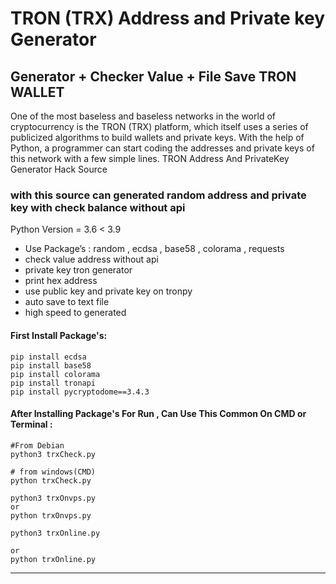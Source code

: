 # TRON (TRX) Address and Private key Generator
## Generator + Checker Value + File Save TRON WALLET
One of the most baseless and baseless networks in the world of cryptocurrency is the TRON (TRX) platform, which itself uses a series of publicized algorithms to build wallets and private keys. With the help of Python, a programmer can start coding the addresses and private keys of this network with a few simple lines. TRON Address And PrivateKey Generator Hack Source 
### with this source can generated random address and private key with check balance without api
Python Version = 3.6 < 3.9
- Use Package’s : random , ecdsa , base58 , colorama , requests
- check value address without api
- private key tron generator
- print hex address
- use public key and private key on tronpy
- auto save to text file 
- high speed to generated



#### First Install Package's:
```
pip install ecdsa
pip install base58
pip install colorama
pip install tronapi
pip install pycryptodome==3.4.3

```

#### After Installing Package's For Run , Can Use This Common On CMD or Terminal :
```
#From Debian
python3 trxCheck.py 

# from windows(CMD)
python trxCheck.py

```
```
python3 trxOnvps.py
or
python trxOnvps.py

```

```
python3 trxOnline.py

or 
python trxOnline.py

```

--------------------------------------------------------------------------------------------

